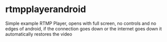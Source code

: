 # rtmpplayerandroid
Simple example RTMP Player, opens with full screen, no controls and no edges of android, if the connection goes down or the internet goes down it automatically restores the video
